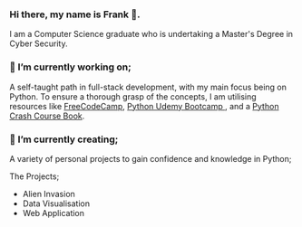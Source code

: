 ### Hi there, my name is Frank 👋.
<p>
   I am a Computer Science graduate who is undertaking a Master's Degree in Cyber Security.
  
### 🔭 I’m currently working on;
<p>A self-taught path in full-stack development, with my main focus being on Python. To ensure a thorough grasp of the concepts, I am utilising resources like <a href="https://www.freecodecamp.org/learn/scientific-computing-with-python/#python-for-everybody">FreeCodeCamp</a>,
      <a href="https://www.udemy.com/course/100-days-of-code/"> Python Udemy Bootcamp </a>, and a
      <a href="https://nostarch.com/pythoncrashcourse">Python Crash Course Book</a>.
   </p>

### 🌱 I’m currently creating;
<p>A variety of personal projects to gain confidence and knowledge in Python;
  <p>The Projects;</p>
<ul>
  <li>Alien Invasion</li>
  <li>Data Visualisation</li>
  <li>Web Application</li>
</ul></p>

<!--
**feyaif3/feyaif3** is a ✨ _special_ ✨ repository because its `README.md` (this file) appears on your GitHub profile.

Here are some ideas to get you started:

- 🔭 I’m currently working on ...
- 🌱 I’m currently learning ...
- 👯 I’m looking to collaborate on ...
- 🤔 I’m looking for help with ...
- 💬 Ask me about ...
- 📫 How to reach me: ...
- 😄 Pronouns: ...
- ⚡ Fun fact: ...
-->

